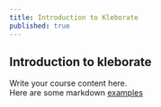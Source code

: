 ```yaml
---
title: Introduction to Kleborate
published: true
---
```


## Introduction to kleborate


Write your course content here.
<br> Here are some markdown [examples](https://course-in-a-box.p2pu.org/modules/content/markdown-and-media/)
